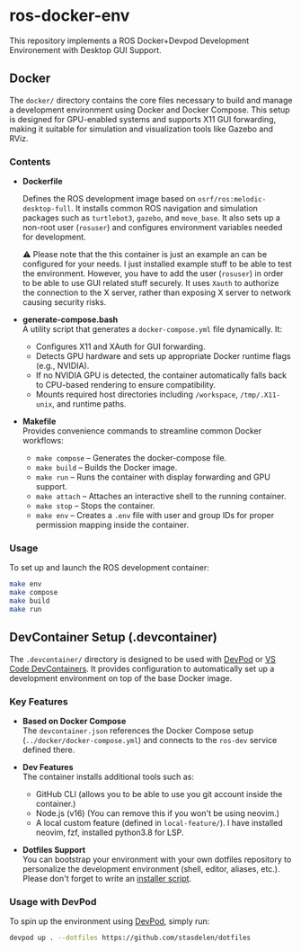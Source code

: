# ros-docker-env
This repository implements a ROS Docker+Devpod Development Environement with Desktop GUI Support.

## Docker

The `docker/` directory contains the core files necessary to build and manage a development environment using Docker and Docker Compose. This setup is designed for GPU-enabled systems and supports X11 GUI forwarding, making it suitable for simulation and visualization tools like Gazebo and RViz.

### Contents

- **Dockerfile**  

    Defines the ROS development image based on `osrf/ros:melodic-desktop-full`. It installs common ROS navigation and simulation packages such as `turtlebot3`, `gazebo`, and `move_base`. It also sets up a non-root user (`rosuser`) and configures environment variables needed for development.

    ⚠️ Please note that the this container is just an example an can be configured for your needs. I just installed example stuff to be able to test the environment. However, you have to add the user (`rosuser`) in order to be able to use GUI related stuff securely. It uses `Xauth` to authorize the connection to the X server, rather than exposing X server to network causing security risks.

- **generate-compose.bash**  
  A utility script that generates a `docker-compose.yml` file dynamically. It:
  - Configures X11 and XAuth for GUI forwarding.
  - Detects GPU hardware and sets up appropriate Docker runtime flags (e.g., NVIDIA).
  - If no NVIDIA GPU is detected, the container automatically falls back to CPU-based rendering to ensure compatibility.
  - Mounts required host directories including `/workspace`, `/tmp/.X11-unix`, and runtime paths.

- **Makefile**  
  Provides convenience commands to streamline common Docker workflows:
  - `make compose` – Generates the docker-compose file.
  - `make build` – Builds the Docker image.
  - `make run` – Runs the container with display forwarding and GPU support.
  - `make attach` – Attaches an interactive shell to the running container.
  - `make stop` – Stops the container.
  - `make env` – Creates a `.env` file with user and group IDs for proper permission mapping inside the container.

### Usage

To set up and launch the ROS development container:

```bash
make env
make compose
make build
make run
```

## DevContainer Setup (.devcontainer)

The `.devcontainer/` directory is designed to be used with [DevPod](https://www.devpod.sh/) or [VS Code DevContainers](https://containers.dev/). It provides configuration to automatically set up a development environment on top of the base Docker image.

### Key Features

- **Based on Docker Compose**  
  The `devcontainer.json` references the Docker Compose setup (`../docker/docker-compose.yml`) and connects to the `ros-dev` service defined there.

- **Dev Features**  
  The container installs additional tools such as:
  - GitHub CLI (allows you to be able to use you git account inside the container.)
  - Node.js (v16) (You can remove this if you won't be using neovim.)
  - A local custom feature (defined in `local-feature/`). I have installed neovim, fzf, installed python3.8 for LSP.

- **Dotfiles Support**  
  You can bootstrap your environment with your own dotfiles repository to personalize the development environment (shell, editor, aliases, etc.). Please don't forget to write an [installer script](https://devpod.sh/docs/developing-in-workspaces/dotfiles-in-a-workspace).

### Usage with DevPod

To spin up the environment using [DevPod](https://www.devpod.sh/), simply run:

```bash
devpod up . --dotfiles https://github.com/stasdelen/dotfiles
```
